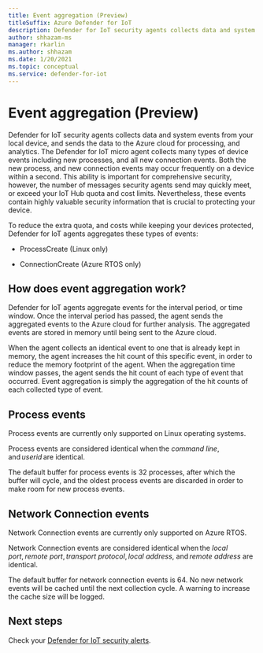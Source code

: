 ```yaml
---
title: Event aggregation (Preview)
titleSuffix: Azure Defender for IoT
description: Defender for IoT security agents collects data and system events from your local device, and sends the data to the Azure cloud for processing, and analytics.
author: shhazam-ms
manager: rkarlin
ms.author: shhazam
ms.date: 1/20/2021
ms.topic: conceptual
ms.service: defender-for-iot
---
```


# Event aggregation (Preview)

Defender for IoT security agents collects data and system events from your local device, and sends the data to the Azure cloud for processing, and analytics. The Defender for IoT micro agent collects many types of device events including new processes, and all new connection events. Both the new process, and new connection events may occur frequently on a device within a second. This ability is important for comprehensive security, however, the number of messages security agents send may quickly meet, or exceed your IoT Hub quota and cost limits. Nevertheless, these events contain highly valuable security information that is crucial to protecting your device. 

To reduce the extra quota, and costs while keeping your devices protected, Defender for IoT agents aggregates these types of events: 

- ProcessCreate (Linux only) 

- ConnectionCreate (Azure RTOS only) 

## How does event aggregation work? 

Defender for IoT agents aggregate events for the interval period, or time window. Once the interval period has passed, the agent sends the aggregated events to the Azure cloud for further analysis. The aggregated events are stored in memory until being sent to the Azure cloud. 

When the agent collects an identical event to one that is already kept in memory, the agent increases the hit count of this specific event, in order to reduce the memory footprint of the agent. When the aggregation time window passes, the agent sends the hit count of each type of event that occurred. Event aggregation is simply the aggregation of the hit counts of each collected type of event. 

## Process events 

Process events are currently only supported on Linux operating systems. 

Process events are considered identical when the *command line*, and *userid* are identical. 

The default buffer for process events is 32 processes, after which the buffer will cycle, and the oldest process events are discarded in order to make room for new process events.  

## Network Connection events 

Network Connection events are currently only supported on Azure RTOS. 

Network Connection events are considered identical when the *local port*, *remote port*, *transport protocol*, *local address*, and *remote address* are identical. 

The default buffer for network connection events is 64. No new network events will be cached until the next collection cycle. A warning to increase the cache size will be logged.

## Next steps

Check your [Defender for IoT security alerts](concept-security-alerts.md).
